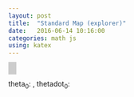 ```yaml
---
layout: post
title:  "Standard Map (explorer)"
date:   2016-06-14 10:16:00
categories: math js
using: katex
---
```


<canvas id="s" width="400" height="400" style="border-style: solid; border-color: #ccc; border-width: 4px"></canvas>
<canvas id="p" width="400" height="400" style="border-style: solid; border-color: #ccc; border-width: 4px"></canvas>
<div>theta<sub>0</sub>: <span id="theta0"></span>, thetadot<sub>0</sub>: <span id="thetadot0"></span></div>
<script src="/public/js/sicm.bundle.min.js"></script>
<script>
  var S = new s.StandardMap(0.6)
  var M = new s.ExploreMap('s', S, [0, 2*Math.PI], [0, 2*Math.PI])
  var P = new s.DrivenPendulumMap(function() {return {omega: 6.26, a: 0.1}})
  var N = new s.ExploreMap('p', P, [-Math.PI, Math.PI], [-10, 10])
  N.onExplore = function(x, y) {
    console.log("onExplore", x, y)
    document.getElementById('theta0').textContent = x.toFixed(3)
    document.getElementById('thetadot0').textContent = y.toFixed(3)
  }
  
  //N.context.fillStyle = 'red'
  //N.context.fillRect(0,0,2,2);
</script>
